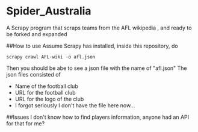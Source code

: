 # Spider_Australia
A Scrapy program that scraps teams from the AFL wikipedia , and ready to be forked and expanded 

##How to use
Assume Scrapy has installed, inside this repository, do

    scrapy crawl AFL-wiki -o afl.json
Then you should be abe to see a json file with the name of "afl.json" 
The json files consisted of 
- Name of the football club 
- URL for the football club
- URL for the logo of the club
- I forgot seriously I don't have the file here now...

##Issues
I don't know how to find players information, anyone had an API for that for me? 
